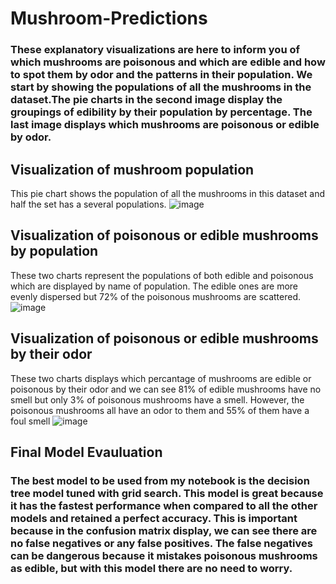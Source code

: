 # Mushroom-Predictions
### These explanatory visualizations are here to inform you of which mushrooms are poisonous and which are edible and how to spot them by odor and the patterns in their population. We start by showing the populations of all the mushrooms in the dataset.The pie charts in the second image display the groupings of edibility by their population by percentage. The last image displays which mushrooms are poisonous or edible by odor.
## Visualization of mushroom population
This pie chart shows the population of all the mushrooms in this dataset and half the set has a several populations.
![image](https://user-images.githubusercontent.com/111465865/197087895-0b1dca9d-d1e0-41e3-863f-825da7cfb904.png)
## Visualization of poisonous or edible mushrooms by population
These two charts represent the populations of both edible and poisonous which are displayed by name of population. The edible ones are more evenly dispersed but 72% of the poisonous mushrooms are scattered.
![image](https://user-images.githubusercontent.com/111465865/197088383-d9c76cd6-bf1c-4346-989f-bf3cae5c9779.png)
## Visualization of poisonous or edible mushrooms by their odor
These two charts displays which percantage of mushrooms are edible or poisonous by their odor and we can see 81% of edible mushrooms have no smell but only 3% of poisonous mushrooms have a smell. However, the poisonous mushrooms all have an odor to them and 55% of them have a foul smell
![image](https://user-images.githubusercontent.com/111465865/198547127-3ab4c4cd-9e01-4e13-95ba-1da3f64140bf.png)
## Final Model Evauluation
### The best model to be used from my notebook is the decision tree model tuned with grid search. This model is great because it has the fastest performance when compared to all the other models and retained a perfect accuracy. This is important because in the confusion matrix display, we can see there are no false negatives or any false positives. The false negatives can be dangerous because it mistakes poisonous mushrooms as edible, but with this model there are no need to worry.
